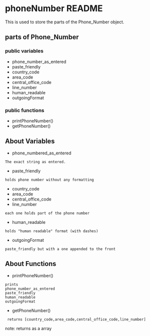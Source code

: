 # phoneNumber README

This is used to store the parts of the Phone_Number object.

## parts of Phone_Number

### public variables

- phone_number_as_entered
- paste_friendly
- country_code
- area_code
- central_office_code
- line_number
- human_readable
- outgoingFormat


### public functions


- printPhoneNumber()
- getPhoneNumber()

## About Variables 

- phone_numbered_as_entered
```
The exact string as entered.
```

- paste_friendly
```
holds phone number without any formatting 
```

- country_code
- area_code
- central_office_code
- line_number
```
each one holds part of the phone number
```

- human_readable
```
holds "human readable" format (with dashes)
```

- outgoingFormat
```
paste_friendly but with a one appended to the front
```

## About Functions

- printPhoneNumber()
```
prints 
phone_number_as_entered
paste_friendly
human_readable
outgoingFormat
```

- getPhoneNumber()
```
 returns [country_code,area_code,central_office_code,line_number]
```
note: returns as a array